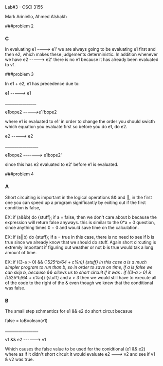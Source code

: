 Lab#3 - CSCI 3155

Mark Ariniello, Ahmed Alshakh

###problem 2 

### C

In evaluating e1 ----> e1' we are always going to be evaluating e1 first and then e2, which makes these judgements deterministic. In addition whenever we have e2 -----> e2' there is no e1 because it has already been evaluated to v1.

###problem 3

In e1 + e2, e1 has precedence due to:

e1 -----> e1

\_\_\_\_\_\_\_\_\_\_\_\_\_\_\_\_

e1bope2 ----->e1'bope2

where e1 is evaluated to e1' in order to change the order you should swicth which equation you evaluate first
so before you do e1, do e2.

e2 -----> e2

\_\_\_\_\_\_\_\_\_\_\_\_\_\_\_\_\_

e1bope2 -------> e1bope2'

since this has e2 evaluated to e2' before e1 is evaluated.

###problem 4 

### A

Short circuiting is important in the logical operations && and ||, in the first one you can speed up a program significantly by exiting out if the first condition is false, 

EX: if (a&&b) do {stuff}; if a = false, then we don't care about b because the expression will return false anyways.
this is similar to the 0*a = 0 question, since anything times 0 = 0 and would save time on the calculation.

EX: if (a||b) do {stuff}; if a = true in this case, there is no need to see if b is true since we already know that 
we should do stuff. Again short circuting is extremly important if figuring out weather or not b is true would tak a long amount of time.

EX: if ((3-a > 0) && (15*25^b/64 + c%n)) {stuff} in this case a is a much simpler program to run than b, so in order to save on time, if a is false we can skip b, because && allows us to short circuit if it was :
if ((3-a > 0) & (15*25^b/64 + c%n)) {stuff} and a > 3 then we would still have to execute all of the code to the right of the & even though we knew that the conditional was false.

### B

The small step schmantics for e1 && e2 do short circut becasue 

false = toBoolean(v1)

\_\_\_\_\_\_\_\_\_\_\_\_\_\_\_\_\_

v1 && e2 ------> v1

Which causes the false value to be used for the conidtional (e1 && e2) where as if it didn't short circuit it would evaluate e2 ---> v2 and see if v1 & v2 was true.




